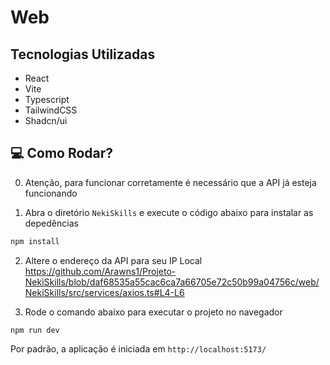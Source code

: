 # Web

## Tecnologias Utilizadas
- React
- Vite
- Typescript
- TailwindCSS
- Shadcn/ui


## 💻 Como Rodar?

0. Atenção, para funcionar corretamente é necessário que a API já esteja funcionando


1. Abra o diretório `NekiSkills` e execute o código abaixo para instalar as depedências

```bash
npm install
```

2. Altere o endereço da API para seu IP Local
https://github.com/Arawns1/Projeto-NekiSkills/blob/daf68535a55cac6ca7a66705e72c50b99a04756c/web/NekiSkills/src/services/axios.ts#L4-L6

3. Rode o comando abaixo para executar o projeto no navegador

```
npm run dev
```

Por padrão, a aplicação é iniciada em `http://localhost:5173/`
